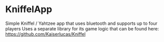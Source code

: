 # KniffelApp

Simple Kniffel / Yahtzee app that uses bluetooth and supports up to four players
Uses a separate library for its game logic that can be found here: https://github.com/Kaiserlucas/Kniffel
